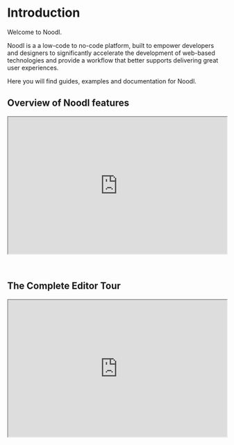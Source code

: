 # Introduction

Welcome to Noodl.

Noodl is a a low-code to no-code platform, built to empower developers and designers to significantly accelerate the development of web-based technologies and provide a workflow that better supports delivering great user experiences.

Here you will find guides, examples and documentation for Noodl.

## Overview of Noodl features

<div style="padding:62.5% 0 0 0;position:relative;"><iframe width="100%" height="100%" src="https://www.youtube.com/embed/CvDOLSHfc4E" style="position:absolute;top:0;left:0; frameborder="0" allow="accelerometer; autoplay; encrypted-media; gyroscope; picture-in-picture" allowfullscreen></iframe>
</iframe></div>
<br>
<br>

## The Complete Editor Tour

<div style="padding:62.5% 0 0 0;position:relative;"><iframe width="100%" height="100%" src="https://www.youtube.com/embed/gbEKSQKocHc" style="position:absolute;top:0;left:0; frameborder="0" allow="accelerometer; autoplay; encrypted-media; gyroscope; picture-in-picture" allowfullscreen></iframe>
</iframe></div>
<br>
<br>
